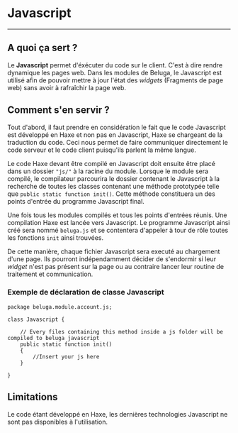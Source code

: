 # Javascript #

----------

## A quoi ça sert ? ##

Le **Javascript** permet d'éxécuter du code sur le client. C'est à dire rendre dynamique les pages web. Dans les modules de Beluga, le Javascript est utilisé afin de pouvoir mettre à jour l'état des *widgets* (Fragments de page web) sans avoir à rafraîchir la page web.

## Comment s'en servir ? ##

Tout d'abord, il faut prendre en considération le fait que le code Javascript est développé en Haxe et non pas en Javascript, Haxe se chargeant de la traduction du code. Ceci nous permet de faire communiquer directement le code serveur et le code client puisqu'ils parlent la même langue.

Le code Haxe devant être compilé en Javascript doit ensuite être placé dans un dossier `"js/"` à la racine du module. Lorsque le module sera compilé, le compilateur parcourira le dossier contenant le Javascript à la recherche de toutes les classes contenant une méthode prototypée telle que `public static function init()`. Cette méthode constituera un des points d'entrée du programme Javascript final.

Une fois tous les modules compilés et tous les points d'entrées réunis. Une compilation Haxe est lancée vers Javascript. Le programme Javascript ainsi créé sera nommé `beluga.js` et se contentera d'appeler à tour de rôle toutes les fonctions `init` ainsi trouvées.

De cette manière, chaque fichier Javascript sera executé au chargement d'une page. Ils pourront indépendamment décider de s'endormir si leur *widget* n'est pas présent sur la page ou au contraire lancer leur routine de traitement et communication.


### Exemple de déclaration de classe Javascript ###

    package beluga.module.account.js;

	class Javascript {
	
	    // Every files containing this method inside a js folder will be compiled to beluga javascript
	    public static function init()
	    {
	        //Insert your js here
	    }
	
	}

## Limitations ##

Le code étant développé en Haxe, les dernières technologies Javascript ne sont pas disponibles à l'utilisation.
